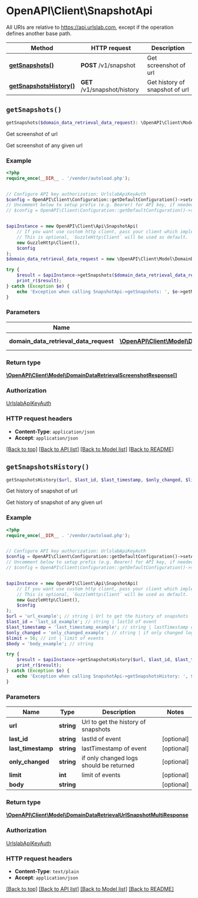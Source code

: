 # OpenAPI\Client\SnapshotApi

All URIs are relative to https://api.urlslab.com, except if the operation defines another base path.

| Method | HTTP request | Description |
| ------------- | ------------- | ------------- |
| [**getSnapshots()**](SnapshotApi.md#getSnapshots) | **POST** /v1/snapshot | Get screenshot of url |
| [**getSnapshotsHistory()**](SnapshotApi.md#getSnapshotsHistory) | **GET** /v1/snapshot/history | Get history of snapshot of url |


## `getSnapshots()`

```php
getSnapshots($domain_data_retrieval_data_request): \OpenAPI\Client\Model\DomainDataRetrievalScreenshotResponse[]
```

Get screenshot of url

Get screenshot of any given url

### Example

```php
<?php
require_once(__DIR__ . '/vendor/autoload.php');


// Configure API key authorization: UrlslabApiKeyAuth
$config = OpenAPI\Client\Configuration::getDefaultConfiguration()->setApiKey('X-URLSLAB-KEY', 'YOUR_API_KEY');
// Uncomment below to setup prefix (e.g. Bearer) for API key, if needed
// $config = OpenAPI\Client\Configuration::getDefaultConfiguration()->setApiKeyPrefix('X-URLSLAB-KEY', 'Bearer');


$apiInstance = new OpenAPI\Client\Api\SnapshotApi(
    // If you want use custom http client, pass your client which implements `GuzzleHttp\ClientInterface`.
    // This is optional, `GuzzleHttp\Client` will be used as default.
    new GuzzleHttp\Client(),
    $config
);
$domain_data_retrieval_data_request = new \OpenAPI\Client\Model\DomainDataRetrievalDataRequest(); // \OpenAPI\Client\Model\DomainDataRetrievalDataRequest | Url to get related urls

try {
    $result = $apiInstance->getSnapshots($domain_data_retrieval_data_request);
    print_r($result);
} catch (Exception $e) {
    echo 'Exception when calling SnapshotApi->getSnapshots: ', $e->getMessage(), PHP_EOL;
}
```

### Parameters

| Name | Type | Description  | Notes |
| ------------- | ------------- | ------------- | ------------- |
| **domain_data_retrieval_data_request** | [**\OpenAPI\Client\Model\DomainDataRetrievalDataRequest**](../Model/DomainDataRetrievalDataRequest.md)| Url to get related urls | |

### Return type

[**\OpenAPI\Client\Model\DomainDataRetrievalScreenshotResponse[]**](../Model/DomainDataRetrievalScreenshotResponse.md)

### Authorization

[UrlslabApiKeyAuth](../../README.md#UrlslabApiKeyAuth)

### HTTP request headers

- **Content-Type**: `application/json`
- **Accept**: `application/json`

[[Back to top]](#) [[Back to API list]](../../README.md#endpoints)
[[Back to Model list]](../../README.md#models)
[[Back to README]](../../README.md)

## `getSnapshotsHistory()`

```php
getSnapshotsHistory($url, $last_id, $last_timestamp, $only_changed, $limit, $body): \OpenAPI\Client\Model\DomainDataRetrievalUrlSnapshotMultiResponse
```

Get history of snapshot of url

Get history of snapshot of any given url

### Example

```php
<?php
require_once(__DIR__ . '/vendor/autoload.php');


// Configure API key authorization: UrlslabApiKeyAuth
$config = OpenAPI\Client\Configuration::getDefaultConfiguration()->setApiKey('X-URLSLAB-KEY', 'YOUR_API_KEY');
// Uncomment below to setup prefix (e.g. Bearer) for API key, if needed
// $config = OpenAPI\Client\Configuration::getDefaultConfiguration()->setApiKeyPrefix('X-URLSLAB-KEY', 'Bearer');


$apiInstance = new OpenAPI\Client\Api\SnapshotApi(
    // If you want use custom http client, pass your client which implements `GuzzleHttp\ClientInterface`.
    // This is optional, `GuzzleHttp\Client` will be used as default.
    new GuzzleHttp\Client(),
    $config
);
$url = 'url_example'; // string | Url to get the history of snapshots
$last_id = 'last_id_example'; // string | lastId of event
$last_timestamp = 'last_timestamp_example'; // string | lastTimestamp of event
$only_changed = 'only_changed_example'; // string | if only changed logs should be returned
$limit = 56; // int | limit of events
$body = 'body_example'; // string

try {
    $result = $apiInstance->getSnapshotsHistory($url, $last_id, $last_timestamp, $only_changed, $limit, $body);
    print_r($result);
} catch (Exception $e) {
    echo 'Exception when calling SnapshotApi->getSnapshotsHistory: ', $e->getMessage(), PHP_EOL;
}
```

### Parameters

| Name | Type | Description  | Notes |
| ------------- | ------------- | ------------- | ------------- |
| **url** | **string**| Url to get the history of snapshots | |
| **last_id** | **string**| lastId of event | [optional] |
| **last_timestamp** | **string**| lastTimestamp of event | [optional] |
| **only_changed** | **string**| if only changed logs should be returned | [optional] |
| **limit** | **int**| limit of events | [optional] |
| **body** | **string**|  | [optional] |

### Return type

[**\OpenAPI\Client\Model\DomainDataRetrievalUrlSnapshotMultiResponse**](../Model/DomainDataRetrievalUrlSnapshotMultiResponse.md)

### Authorization

[UrlslabApiKeyAuth](../../README.md#UrlslabApiKeyAuth)

### HTTP request headers

- **Content-Type**: `text/plain`
- **Accept**: `application/json`

[[Back to top]](#) [[Back to API list]](../../README.md#endpoints)
[[Back to Model list]](../../README.md#models)
[[Back to README]](../../README.md)
